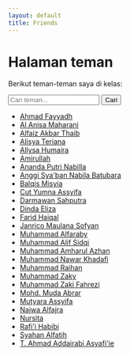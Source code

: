 ```yaml
---
layout: default
title: Friends
---
```


<div class="friends-container">
  <h1 data-i18n="friendsTitle">Halaman teman</h1>
  <p data-i18n="friendsDesc">Berikut teman-teman saya di kelas:</p>
  <div class="search-container">
  <input
    type="text"
    id="friendSearchBox"
    class="search-input"
    placeholder="Cari teman..."
    data-i18n="searchFriendPlaceholder"
  />
  <button
    class="search-button"
    data-i18n="searchButton"
    onclick="searchFriends()"
  >
    Cari
  </button>
</div>

  <ul class="friend-list">
    <li><a href="https://ahmadfayyadh.github.io/">Ahmad Fayyadh</a></li>
    <li><a href="https://alanisamaharani.github.io/">Al Anisa Maharani</a></li>
    <li><a href="https://alfaizakbar.github.io/">Alfaiz Akbar Thaib</a></li>
    <li><a href="https://alisyateriana.github.io/">Alisya Teriana</a></li>
    <li><a href="https://allysahumaira.github.io/">Allysa Humaira</a></li>
    <li><a href="https://amirullah310.github.io/">Amirullah</a></li>
    <li><a href="https://anandaaputrinabilla.github.io/">Ananda Putri Nabilla</a></li>
    <li><a href="https://angginabilabatubara.github.io/">Anggi Sya'ban Nabila Batubara</a></li>
    <li><a href="https://balqismisyia.github.io/">Balqis Misyia</a></li>
    <li><a href="https://cutyumnaassyifa22.github.io/">Cut Yumna Assyifa</a></li>
    <li><a href="https://darmawansahputra1.github.io/">Darmawan Sahputra</a></li>
    <li><a href="https://dindaelz06.github.io/">Dinda Eliza</a></li>
    <li><a href="https://fared08.github.io/">Farid Haiqal</a></li>
    <li><a href="https://janricomaulanas.github.io/">Janrico Maulana Sofyan</a></li>
    <li><a href="https://muhammadalfaraby06.github.io/">Muhammad Alfaraby</a></li>
    <li><a href="https://alfsdqi.github.io/">Muhammad Alif Sidqi</a></li>
    <li><a href="https://amharul.github.io/">Muhammad Amharul Azhan</a></li>
    <li><a href="https://khadafimuhammadnawwar.github.io/">Muhammad Nawar Khadafi</a></li>
    <li><a href="https://mraihanads.github.io/">Muhammad Raihan</a></li>
    <li><a href="https://muhzakyyy.github.io/">Muhammad Zaky</a></li>
    <li><a href="https://m-zakifahrezi.github.io/">Muhammad Zaki Fahrezi</a></li>
    <li><a href="https://mudaabrar.github.io/">Mohd. Muda Abrar</a></li>
    <li><a href="https://mutyaraassyifa.github.io/">Mutyara Assyifa</a></li>
    <li><a href="https://najwaal-fajra.github.io/">Najwa Alfajra</a></li>
    <li><a href="https://nursitaaa.github.io/">Nursita</a></li>
    <li><a href="https://rafi-i-habibi.github.io/">Rafi'i Habibi</a></li>
    <li><a href="https://syahanalfatih.github.io/">Syahan Alfatih</a></li>
    <li><a href="https://addairabi.github.io/">T. Ahmad Addairabi Asyafi'ie</a></li>
  </ul>
  <div id="noResultsMessage" style="display: none; text-align: center; color: white; margin-top: 16px;" data-i18n="noFriendsFound">
  Teman tidak ditemukan.
  </div>
</div>

<!-- search script -->
<script>
  function searchFriends() {
    const input = document.getElementById("friendSearchBox");
    const filter = input.value.toLowerCase();
    const listItems = document.querySelectorAll(".friend-list li");
    const noResultsMessage = document.getElementById("noResultsMessage");

    let visibleCount = 0;

    listItems.forEach(function (item) {
      const text = item.textContent.toLowerCase();
      const isVisible = text.includes(filter);
      item.style.display = isVisible ? "" : "none";
      if (isVisible) visibleCount++;
    });

    // Tampilkan pesan jika tidak ada hasil
    noResultsMessage.style.display = visibleCount === 0 ? "block" : "none";
  }

  // Tekan Enter untuk cari
  document.getElementById("friendSearchBox").addEventListener("keyup", function(event) {
    if (event.key === "Enter") {
      searchFriends();
    }
  });
</script>
